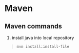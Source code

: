 # Maven
## Maven commands
1. install java into local repository
> ``` shell
> mvn install:install-file
> ```
